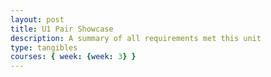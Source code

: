 ```yaml
---
layout: post
title: U1 Pair Showcase
description: A summary of all requirements met this unit
type: tangibles
courses: { week: {week: 3} }
---
```


